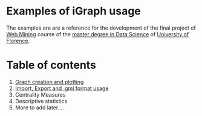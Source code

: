 # Examples of iGraph usage

The examples are are a reference for the development of the final project of
[Web Mining](https://www.unifi.it/p-ins2-2022-632233-0.html) course of the [master degree in Data Science](https://www.informaticamagistrale.unifi.it/index.html)
of [University of Florence](https://www.scienze.unifi.it/#).

# Table of contents
1. [Graph creation and plotting](/1.Graph_Creation.ipynb)
2. [Import, Export and .gml format usage]()
3. Centrality Measures
3. Descriptive statistics
4. More to add later....